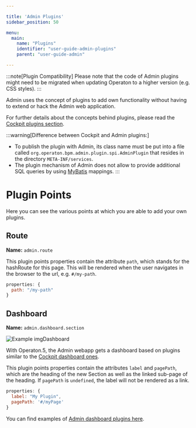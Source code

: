 ```yaml
---

title: 'Admin Plugins'
sidebar_position: 50

menu:
  main:
    name: "Plugins"
    identifier: "user-guide-admin-plugins"
    parent: "user-guide-admin"

---
```


:::note[Plugin Compatibility]
  Please note that the code of Admin plugins might need to be migrated when updating Operaton to a higher version (e.g. CSS styles).
:::

Admin uses the concept of plugins to add own functionality without having to extend or hack the Admin web application.

For further details about the concepts behind plugins, please read the [Cockpit plugins section](../cockpit/extend/plugins.md).

:::warning[Difference between Cockpit and Admin plugins:]
  * To publish the plugin with Admin, its class name must be put into a file called ```org.operaton.bpm.admin.plugin.spi.AdminPlugin``` that resides in the directory ```META-INF/services```.
  * The plugin mechanism of Admin does not allow to provide additional SQL queries by using [MyBatis](http://www.mybatis.org/) mappings.
:::


# Plugin Points

Here you can see the various points at which you are able to add your own plugins.

## Route
**Name:** `admin.route`

This plugin points properties contain the attribute `path`, which stands for the hashRoute for this page. This will be rendered when the user navigates in the browser to the url, e.g. `#/my-path`.

```Javascript
properties: {
  path: "/my-path"
}
```

## Dashboard

**Name:** `admin.dashboard.section`

![Example img](./img/admin-start-page-view.png)Dashboard

With Operaton.5, the Admin webapp gets a dashboard based on plugins similar to the [Cockpit dashboard ones](../cockpit/extend/plugins.md#dashboard).

This plugin points properties contain the attributes `label` and `pagePath`, which are the heading of the new Section as well as the linked sub-page of the heading. If `pagePath` is `undefined`, the label will not be rendered as a link.

```Javascript
properties: {
  label: "My Plugin",
  pagePath: '#/myPage'
}
```

You can find examples of [Admin dashboard plugins here](https://github.com/operaton/operaton-bpm-platform/tree/master/webapps/frontend/ui/admin/plugins/base/app/views/dashboard).
